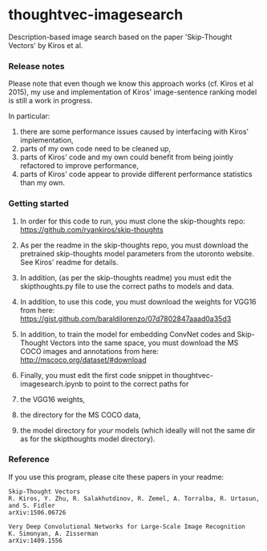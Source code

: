 # thoughtvec-imagesearch

Description-based image search based on the paper 'Skip-Thought Vectors' by Kiros et al.

### Release notes

Please note that even though we know this approach works (cf. Kiros et al 2015),
my use and implementation of Kiros' image-sentence ranking model is still a work in progress. 

In particular: 
  1. there are some performance issues caused by interfacing with Kiros' implementation, 
  2. parts of my own code need to be cleaned up, 
  3. parts of Kiros' code and my own could benefit from being jointly refactored to improve performance,
  4. parts of Kiros' code appear to provide different performance statistics than my own.

### Getting started

1. In order for this code to run, you must clone the skip-thoughts repo:  
    https://github.com/ryankiros/skip-thoughts

  1. As per the readme in the skip-thoughts repo, you must download the pretrained skip-thoughts model parameters
    from the utoronto website. See Kiros' readme for details.

  2. In addition, (as per the skip-thoughts readme) you must edit the skipthoughts.py file to use the correct paths to models and data.

2. In addition, to use this code, you must download the weights for VGG16 from here:  
    https://gist.github.com/baraldilorenzo/07d7802847aaad0a35d3

3. In addition, to train the model for embedding ConvNet codes and Skip-Thought Vectors into the same space,
   you must download the MS COCO images and annotations from here:  
    http://mscoco.org/dataset/#download

4. Finally, you must edit the first code snippet in thoughtvec-imagesearch.ipynb to point to the correct paths for
  1. the VGG16 weights, 
  2. the directory for the MS COCO data,
  3. the model directory for *your* models (which ideally will not the same dir as for the skipthoughts model directory).


### Reference

If you use this program, please cite these papers in your readme:

    Skip-Thought Vectors
    R. Kiros, Y. Zhu, R. Salakhutdinov, R. Zemel, A. Torralba, R. Urtasun, and S. Fidler
    arXiv:1506.06726

    Very Deep Convolutional Networks for Large-Scale Image Recognition
    K. Simonyan, A. Zisserman
    arXiv:1409.1556

    

